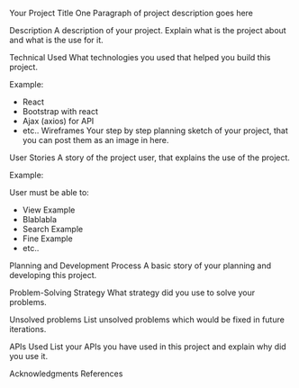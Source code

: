 Your Project Title
One Paragraph of project description goes here

Description
A description of your project. Explain what is the project about and what is the use for it.

Technical Used
What technologies you used that helped you build this project.

Example:

- React
- Bootstrap with react
- Ajax (axios) for API
- etc..
Wireframes
Your step by step planning sketch of your project, that you can post them as an image in here.

User Stories
A story of the project user, that explains the use of the project.

Example:

User must be able to:

- View Example
- Blablabla
- Search Example
- Fine Example
- etc..

Planning and Development Process
A basic story of your planning and developing this project.

Problem-Solving Strategy
What strategy did you use to solve your problems.

Unsolved problems
List unsolved problems which would be fixed in future iterations.

APIs Used
List your APIs you have used in this project and explain why did you use it.

Acknowledgments
References
